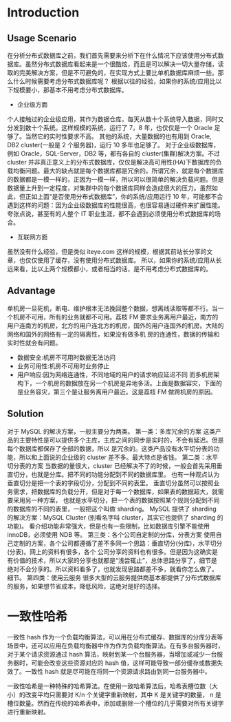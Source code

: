 # Introduction

## Usage Scenario

在分析分布式数据库之前，我们首先需要来分析下在什么情况下应该使用分布式数据库。虽然分布式数据库看起来是一个很酷炫，而且是可以解决一切大量存储，读取的完美解决方案，但是不可避免的，在实现方式上要比单机数据库麻烦一些。那么什么时候需要考虑分布式数据库呢？ 根据以往的经验，如果你的系统/应用比以下规模要小，那基本不用考虑分布式数据库。

- 企业级方面

个人接触过的企业级应用，其作为数据仓库，每天从数十个系统导入数据，同时又分发到数十个系统。这样规模的系统，运行了 7，8 年，也仅仅是一个 Oracle 足够了。当然它的实时性要求不高。 其他的系统，大量数据的也有用到 Oracle, DB2 cluster(一般是 2 个服务器)，运行 10 多年也足够了。
对于企业级数据库，例如 Oracle，SQL-Server，DB2 等，都有各自的 cluster(集群)解决方案。不过 cluster 并非真正意义上的分布式数据库，仅仅是解决高可用性(HA)下数据库的负载均衡问题。最大的缺点就是每个数据库都是冗余的。所谓冗余，就是每个数据库的数据都是一模一样的，正因为一模一样，所以可以很简单的解决负载问题。但是数据量上升到一定程度，对集群中的每个数据库同样会造成很大的压力。虽然如此，但正如上面“是否使用分布式数据库”，你的系统/应用运行 10 年，可能都不会遇到这样的问题：因为企业级数据库的性能很高，也很容易通过硬件来扩展性能。夸张点说，甚至有的人整个 IT 职业生涯，都不会遇到必须使用分布式数据库的场合。

- 互联网方面

虽然没有什么经验，但是类似 iteye.com 这样的规模，根据其前站长分享的文章，也仅仅使用了缓存，没有使用分布式数据库。 所以，如果你的系统/应用从长远来看，比以上两个规模都小，或者相当的话，是不用考虑分布式数据库的。

## Advantage

单机房一旦死机，断电、维护根本无法挽回整个数据，想离线读取等都不行。当一个机房不可用，所有的业务就都不可用。荔枝 FM 要求业务离用户最近，南方的用户连南方的机房，北方的用户连北方的机房，国外的用户连国外的机房。大陆的网络和国外的网络有一定的隔离性，如果没有做多机 房的连通性，数据的传输和实时性就会有问题。

- 数据安全:机房不可用时数据无法访问
- 业务可用性:机房不可用时业务停止
- 用户响应:因为网络连通性，不同地域的用户的请求响应延迟不同
  而多机房架构下，一个机房的数据放在另一个机房是异地多活。上面是数据容灾，下面的是业务容灾，第三个是让服务离用户最近。这是荔枝 FM 做跨机房的原因。

## Solution

对于 MySQL 的解决方案，一般主要分为两类。
第一类：多库冗余的方案
这类产品的主要特性是可以提供多个主库，主库之间的同步是实时的，不会有延迟。但是每个数据库都保存了全部的数据，所以
是冗余的。这类产品没有水平切分表的功能，所以和上面说的企业级的 cluster 差不多。最大特点是省钱。
第二类：水平切分表的方案
当数据的量很大，cluster 已经解决不了的时候，一般会首先采用垂直切分，也就是分库。把不同的功能分配到不同的数据库里。
也有一种观点认为垂直切分是把一个表的字段切分，分配到不同的表里。
垂直切分虽然可以按照业务需求，把数据库的负载分开，但是对于每一个数据库，如果表的数据超大，就需要采用另一种方案，
也就是水平切分，把一个表的数据按照某个规则分配到不同的数据库的不同的表里，一般把这个叫做 sharding。
MySQL 提供了 sharding 的解决方案：MySQL Cluster (别看名字叫 cluster，其实它也提供了 sharding 的功能)。
看介绍功能非常强大，但是也有一些限制，比如数据库引擎不能使用 innoDB，必须使用 NDB 等。
第三类：各个公司自定制的分库，分表方案
使用自己定制的方案，各个公司都遵循了差不多同一个思路：垂直切分(分库)，水平切分(分表)。网上的资料有很多，各个
公司分享的资料也有很多。但是因为这确实是有价值的技术，所以大家的分享也就都是“浅尝辄止”，总体思路分享了，细节是
绝对不会分享的。所以资料看多了，也就发现思路都差不多，就看你怎么做了。
细节。
第四类：使用云服务
很多大型的云服务提供商基本都提供了分布式数据库的服务，如果想节省成本，降低风险，这绝对是好的选择。

# 一致性哈希

一致性 hash 作为一个负载均衡算法，可以用在分布式缓存、数据库的分库分表等场景中，还可以应用在负载均衡器中作为作为负载均衡算法。在有多台服务器时，对于某个请求资源通过 hash 算法，映射到某一个台服务器，当增加或减少一台服务器时，可能会改变这些资源对应的 hash 值，这样可能导致一部分缓存或数据失效了。一致性 hash 就是尽可能在将同一个资源请求路由到同一台服务器中。

一致性哈希是一种特殊的哈希算法。在使用一致哈希算法后，哈希表槽位数（大小）的改变平均只需要对 K/n 个关键字重新映射，其中 K 是关键字的数量， n 是槽位数量。然而在传统的哈希表中，添加或删除一个槽位的几乎需要对所有关键字进行重新映射。
